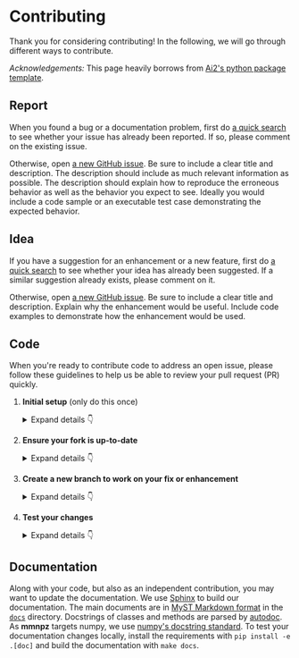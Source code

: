 # Contributing

Thank you for considering contributing! In the following, we will go through different ways to contribute.

*Acknowledgements:* This page heavily borrows from [Ai2's python package template](https://github.com/allenai/python-package-template).

## Report

When you found a bug or a documentation problem, first do [a quick search](https://github.com/f0k/mmnpz/issues) to see whether your issue has already been reported.  If so, please comment on the existing issue.

Otherwise, open [a new GitHub issue](https://github.com/f0k/mmnpz/issues).  Be sure to include a clear title
and description.  The description should include as much relevant information as possible.  The description should
explain how to reproduce the erroneous behavior as well as the behavior you expect to see.  Ideally you would include a
code sample or an executable test case demonstrating the expected behavior.

## Idea

If you have a suggestion for an enhancement or a new feature, first do [a quick search](https://github.com/f0k/mmnpz/issues) to see whether your idea has already been suggested.
If a similar suggestion already exists, please comment on it.

Otherwise, open [a new GitHub issue](https://github.com/f0k/mmnpz/issues).  Be sure to include a clear title and description.  Explain why the enhancement would be useful.  Include code examples to demonstrate how the enhancement would be used.

## Code

When you're ready to contribute code to address an open issue, please follow these guidelines to help us be able to review your pull request (PR) quickly.

1. **Initial setup** (only do this once)

    <details><summary>Expand details 👇</summary><br/>

    If you haven't already done so, please [fork](https://docs.github.com/en/pull-requests/collaborating-with-pull-requests/working-with-forks/fork-a-repo) this repository on GitHub.

    Then clone your fork locally with

        git clone https://github.com/USERNAME/mmnpz.git

    or

        git clone git@github.com:USERNAME/mmnpz.git

    At this point the local clone of your fork only knows that it came from *your* repo, https://github.com/USERNAME/mmnpz.git, but doesn't know the *main* repo, [https://github.com/f0k/mmnpz.git](https://github.com/f0k/mmnpz). You can see this by running

        git remote -v

    which will output something like this:

        origin https://github.com/USERNAME/mmnpz.git (fetch)
        origin https://github.com/USERNAME/mmnpz.git (push)

    This means that your local clone can only track changes from your fork, but not from the main repo, and so you won't be able to keep your fork up-to-date with the main repo over time. Therefore you'll need to add another "remote" to your clone that points to [https://github.com/f0k/mmnpz.git](https://github.com/f0k/mmnpz). To do this, run the following:

        git remote add upstream https://github.com/f0k/mmnpz.git

    Now if you do `git remote -v` again, you'll see

        origin https://github.com/USERNAME/mmnpz.git (fetch)
        origin https://github.com/USERNAME/mmnpz.git (push)
        upstream https://github.com/f0k/mmnpz.git (fetch)
        upstream https://github.com/f0k/mmnpz.git (push)

    Finally, you'll need to create a Python 3 virtual environment suitable for working on this project. There are a number of tools out there that making working with virtual environments easier.
    The most direct way is with the [`venv` module](https://docs.python.org/3.8/library/venv.html) in the standard library, but if you're new to Python or you don't already have a recent Python 3 version installed on your machine,
    you can also use [Miniconda](https://docs.conda.io/en/latest/miniconda.html).

    With venv, you can create and activate a new Python environment in a `.venv` subdirectory by running:

        python3 -m venv .venv
        . .venv/bin/activate

    With Miniconda, you can create and activate a new Python environment by running:

        conda create -n mmnpz python=3.9
        conda activate mmnpz

    Once your virtual environment is activated, you can install your local clone in "editable mode" with

        pip install -U pip setuptools wheel
        pip install -e .[dev]

    The "editable mode" comes from the `-e` argument to `pip`, and essentially just creates a symbolic link from the site-packages directory of your virtual environment to the source code in your local clone. That way any changes you make will be immediately reflected in your virtual environment.

    </details>

2. **Ensure your fork is up-to-date**

    <details><summary>Expand details 👇</summary><br/>

    Once you've added an "upstream" remote pointing to [https://github.com/f0k/mmnpz.git](https://github.com/f0k/mmnpz), keeping your fork up-to-date is easy:

        git pull --rebase upstream/main

    This command will update the current branch to reflect any changes from the main repo. If you run this command from a branch that has local commits, their changes will be replayed on top of the current state of the main repo.

    </details>

3. **Create a new branch to work on your fix or enhancement**

    <details><summary>Expand details 👇</summary><br/>

    Committing directly to the main branch of your fork is not recommended. It will be easier to keep your fork clean if you work on a separate branch for each contribution you intend to make.

    You can create a new branch with

        # replace BRANCH with whatever name you want to give it
        git checkout -b BRANCH
        git push -u origin BRANCH

    </details>

4. **Test your changes**

    <details><summary>Expand details 👇</summary><br/>

    Our continuous integration (CI) testing runs [a number of checks](https://github.com/f0k/mmnpz/actions) for each pull request on [GitHub Actions](https://github.com/features/actions). You can run most of these tests locally, which is something you should do *before* opening a PR to help speed up the review process and make it easier for us.

    First, you should run [`isort`](https://github.com/PyCQA/isort) and [`black`](https://github.com/psf/black) to make sure you code is formatted consistently.
    Many IDEs support code formatters as plugins, so you may be able to setup isort and black to run automatically everytime you save.
    But both `isort` and `black` are also easy to run directly from the command line.
    Just run this from the root of your clone:

        isort .
        black .

    If you have `make` installed, you can also run:

        make format

    Our CI also uses [`ruff`](https://github.com/astral-sh/ruff) to lint the code base and [`mypy`](http://mypy-lang.org/) for type-checking. You should run both of these next with

        ruff check .

    and

        mypy .

    We also maintain 100% test coverage, so contributions may need to include additions to [the unit tests](https://github.com/f0k/mmnpz/tree/main/tests). These tests are run with [`pytest`](https://docs.pytest.org/en/latest/), which you can use to locally run any test modules that you've added or changed:

        pytest -v tests/

    To run all of the above checks, you can use the included `Makefile` and run:

        make tests

    If your contribution involves additions to any public part of the API, we require that you write docstrings
    for each function, method, class, or module that you add.
    See the [Documentation](#documentation) section below for details on the syntax.

    To compile the documentation locally, install the respective requirements with:

        pip install -e .[doc]

    Then test that the API documentation can build without errors by running

        make docs

    If the build fails, it's most likely due to small formatting issues. If the error message isn't clear, feel free to comment on this in your pull request.

    And finally, please update the [CHANGELOG](https://github.com/f0k/mmnpz/blob/main/CHANGELOG.md) with notes on your contribution in the "Unreleased" section at the top.

    After all of the above checks have passed, you can now open [a new GitHub pull request](https://github.com/f0k/mmnpz/pulls).
    Make sure you have a clear description of the problem and the solution, and include a link to relevant issues.

    We look forward to reviewing your PR!

    </details>

## Documentation

Along with your code, but also as an independent contribution, you may want to
update the documentation. We use [Sphinx](https://www.sphinx-doc.org/)
to build our documentation. The main documents are in
[MyST Markdown format](https://myst-parser.readthedocs.io/) in the
[`docs`](https://github.com/f0k/mmnpz/tree/main/docs) directory. Docstrings of
classes and methods are parsed by
[autodoc](https://www.sphinx-doc.org/en/master/usage/extensions/autodoc.html).
As **mmnpz** targets numpy, we use
[numpy's docstring standard](https://numpydoc.readthedocs.io/en/latest/format.html#docstring-standard).
To test your documentation changes locally, install the requirements with
`pip install -e .[doc]` and build the documentation with `make docs`.
